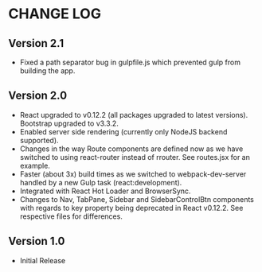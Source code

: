 CHANGE LOG
==========

Version 2.1
-----------
* Fixed a path separator bug in gulpfile.js which prevented gulp from building the app.

Version 2.0
-----------
* React upgraded to v0.12.2 (all packages upgraded to latest versions).
Bootstrap upgraded to v3.3.2.
* Enabled server side rendering (currently only NodeJS backend supported).
* Changes in the way Route components are defined now as we have switched to using react-router instead of rrouter. See routes.jsx for an example.
* Faster (about 3x) build times as we switched to webpack-dev-server handled by a new Gulp task (react:development).
* Integrated with React Hot Loader and BrowserSync.
* Changes to Nav, TabPane, Sidebar and SidebarControlBtn components with regards to key property being deprecated in React v0.12.2. See respective files for differences.


Version 1.0
-----------
* Initial Release
